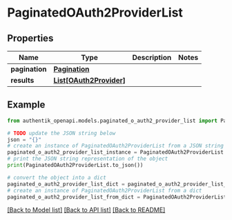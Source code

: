 # PaginatedOAuth2ProviderList


## Properties

Name | Type | Description | Notes
------------ | ------------- | ------------- | -------------
**pagination** | [**Pagination**](Pagination.md) |  | 
**results** | [**List[OAuth2Provider]**](OAuth2Provider.md) |  | 

## Example

```python
from authentik_openapi.models.paginated_o_auth2_provider_list import PaginatedOAuth2ProviderList

# TODO update the JSON string below
json = "{}"
# create an instance of PaginatedOAuth2ProviderList from a JSON string
paginated_o_auth2_provider_list_instance = PaginatedOAuth2ProviderList.from_json(json)
# print the JSON string representation of the object
print(PaginatedOAuth2ProviderList.to_json())

# convert the object into a dict
paginated_o_auth2_provider_list_dict = paginated_o_auth2_provider_list_instance.to_dict()
# create an instance of PaginatedOAuth2ProviderList from a dict
paginated_o_auth2_provider_list_from_dict = PaginatedOAuth2ProviderList.from_dict(paginated_o_auth2_provider_list_dict)
```
[[Back to Model list]](../README.md#documentation-for-models) [[Back to API list]](../README.md#documentation-for-api-endpoints) [[Back to README]](../README.md)


